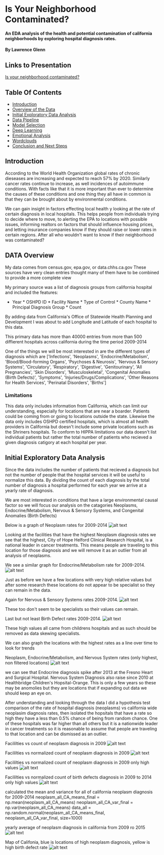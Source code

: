 # Is Your Neighborhood Contaminated?
#### An EDA analysis of the health and potential contamination of california neighborhoods by exploring hospital diagnosis rates.
#### By Lawrence Glenn

## Links to Presentation
[Is your neighborhood contaminated?](www.???????)

## Table Of Contents
- [Introduction](#Introduction)
- [Overview of the Data](#Data-Overview)
- [Initial Exploratory Data Analysis](#Initial-Exploratory-Data-Analysis)
- [Data Pipeline](#Data-Pipeline)
- [Model Selection](#Model-Selection)
- [Deep Learning](#Deep-Learning)
- [Emotional Analysis](#Emotional-Analysis)
- [Wordclouds](#WordClouds)
- [Conclusion and Next Steps](#Conclusion-and-Next-Steps)

## Introduction

According to the World Health Organization global rates of chronic dieseases are increasing and expected to reach 57% by 2020. Similarly cancer rates continue to increase, as well incidences of autoimmune conditions. With facts like that it is more important than ever to determine the causes of these conditions and one thing they all have in common is that they can be brought about by environmental conditions.

We can gain insight in factors effecting local health y looking at the rate of certain diagnosis in local hospitals. This helps people from individuals trying to decide where to move, to alerting the EPA to locations with possible issues, informing realtors on factors that should influence housing prices, and letting insurance companies know if they should raise or lower rates in certain regions. After all who wouldn't want to know if their neighborhood was contaminated?

## DATA Overview
My data comes from census.gov, epa.gov, or data.chhs.ca.gov
These sources have very clean entries thought many of them have to be combined to provide a more complete view

My primary source was a list of diagnosis groups from california hospital and included the features:
* Year * OSHPD ID * Facility Name * Type of Control * County Name * Principal Diagnosis Group *	Count

By adding data from California's Office of Statewide Health Planning and Development I was about to add Longitude and Latitude of each hospital to this data.

This primary data has more than 40000 entries from more than 500 diffierent hospitals across california during the time period 2009-2014

One of the things we will be most interested in are the different types of diagnosis which are 
['Infections', 'Neoplasms', 'Endocrine/Metabolism',
       'Blood/Blood-forming Organs', 'Psychoses & Neurosis',
       'Nervous & Sensory Systems', 'Circulatory', 'Respiratory',
       'Digestive', 'Genitourinary', 'All Pregnancies', 'Skin Disorders',
       'Musculoskeletal', 'Congenital Anomalies (Birth Defects)',
       'Symptoms', 'Injuries/Drugs/Complications',
       'Other Reasons for Health Services', 'Perinatal Disorders',
       'Births']

### Limitations
This data only includes information from California, which can limit our understanding, especially for locations that are near a boarder. Patients could be coming from or going to locations outside the state. Likewise the data only includes OSHPD certified hospitals, which is almost all health providers in California but doesn't include some private locations such as the Shriners hospitals. To conform to HIPPA limitations our data doesn't list individual patients but rather the total number of patients who recieved a given diagnosis catigory at each hospital per year.

## Initial Exploratory Data Analysis

Since the data includes the number of patients that recieved a diagnosis but not the number of people that the hospital services it will be useful to normalize this data. By dividing the count of each diagnosis by the total number of diagnosis a hospital performed for each year we arrive at a yearly rate of diagnosis.

We are most interested in conditions that have a large environmental causal factor so we will focus our analysis on the catagories Neoplasms, Endocrine/Metabolism, Nervous & Sensory Systems, and Congenital Anomalies (Birth Defects)

Below is a graph of Neoplasm rates for 2009-2014
![alt text](/img/FacilityNormalizedCountOfNeoplasm_2009_2014.png "Facililties vs normalized count of neoplasm diagnosis in 2009 to 2014")

Looking at the facilities that have the highest Neoplasm diagnosis rates we see that the highest, City of Hope Helford Clinical Research Hospital, is a national leader in cancer treatments. This means people are traveling to this location for those diagnosis and we will remove it as an outlier from all analysis of neoplasms.

We see a similar graph for Endocrine/Metabolism rate for 2009-2014.
![alt text](/img/FacilityNormalizedCountOfEndocrine_2009_2014.png "Facililties vs normalized count of endocrine/metabolism diagnosis in 2009 to 2014")

Just as before we have a few locations with very high relative values but after some research these locations do not appear to be specialist so they can remain in the data.

Again for Nervous & Sensory Systems rates 2009-2014.
![alt text](/img/FacilityNormalizedCountOfNervous_2009_2014.png "Facililties vs normalized count of nervous & sensory system diagnosis in 2009 to 2014")

These too don't seem to be specialists so their values can remain.

Last but not least Birth Defect rates 2009-2014.
![alt text](/img/FacilityNormalizedCountOfBirthDefects_2009_2014.png "Facililties vs normalized count of nervous & sensory system diagnosis in 2009 to 2014")

These high values all came from childrens hospitals and as such should be removed as data skewing specialists.

We can also graph the locations with the highest rates as a line over time to look for trends

Neoplasm, Endocrine/Metabolism, and Nervous System rates (only highest, non filtered locations)
![alt text](/img/NeoplasmEndocrineNervousHigh_LinesOverTime.png "")

we can see that Endocrine diagnosis spike after 2013 at the Fresno Heart and Surgical Hospital. Nervous System Diagnosis also raise since 2010 at Healthbridge Children's Hopsital-Orange. This is only a few years so these may be anomolies but they are locations that if expanding out data we should keep an eye on.














After understanding and looking through the data I did a hypothesis test comparison of the rate of hospital diagnosis (neoplasms) vs california wide neoplasim diagnosis rates, then isolated the hopsitals that have a rate so high they have a less than 0.5% chance of being from random chance. One of these hospitals was far higher than all others but it is a nationwide leader in cancer treatments so it is reasonable to assume that people are traveling to that location and can be dismissed as an outlier.

Facililties vs count of neoplasm diagnosis in 2009
![alt text](/img/FacilityVsCountOfNeoplasm_2009.png "Facililties vs count of neoplasm diagnosis in 2009")

Facililties vs normalized count of neoplasm diagnosis in 2009
![alt text](/img/FacilityVsNormalizedCountOfNeoplasm_2009.png "Facililties vs normalized count of neoplasm diagnosis in 2009")


Facililties vs normalized count of neoplasm diagnosis in 2009 only high values
![alt text](/img/FacilityVsNormalizedCountOfNeoplasm_2009_HighValues.png "Facililties vs normalized count of neoplasm diagnosis in 2009 only high values")

Facililties vs normalized count of birth defects diagnosis in 2009 to 2014 only high values
![alt text](/img/FacilityVsNormalizedCountOfBirthDefects_2009_HighValues.png "Facililties vs normalized count of birth defects diagnosis in 2009 to 2014 only high values")

calculated the mean and variance for all of california neoplasm diagnosis for 2009-2014
neoplasm_all_CA_means_final = np.mean(neoplasm_all_CA_means)
neoplasm_all_CA_var_final = np.var(neoplasm_all_CA_means)
data_all = np.random.normal(neoplasm_all_CA_means_final, neoplasm_all_CA_var_final, size=1000)


yearly average of neoplasm diagnosis in california from 2009 ro 2015
![alt text](/img/Yearly_Avg_All_California_2009_20015.png "yearly average of neoplasm diagnosis in california from 2009 ro 2015")

Map of Califonia, blue is locations of high neoplasm diagnosis, yellow is high birth defect rate
![alt text](/img/CaliLocHighBirthDefectAndNeoplasm_2009.png "Map of Califonia, blue is locations of high neoplasm diagnosis, yellow is high birth defect rate")
